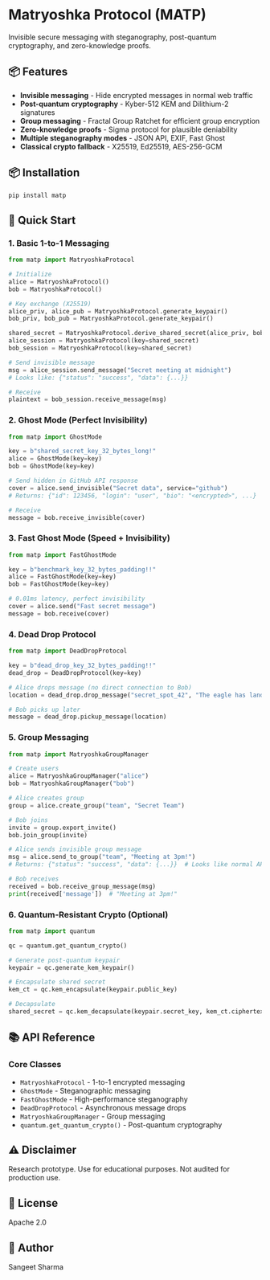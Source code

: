 # Matryoshka Protocol (MATP)

Invisible secure messaging with steganography, post-quantum cryptography, and zero-knowledge proofs.

## 📦 Features

- **Invisible messaging** - Hide encrypted messages in normal web traffic
- **Post-quantum cryptography** - Kyber-512 KEM and Dilithium-2 signatures
- **Group messaging** - Fractal Group Ratchet for efficient group encryption
- **Zero-knowledge proofs** - Sigma protocol for plausible deniability
- **Multiple steganography modes** - JSON API, EXIF, Fast Ghost
- **Classical crypto fallback** - X25519, Ed25519, AES-256-GCM

## 📦 Installation

```bash
pip install matp
```

## 🚀 Quick Start

### 1. Basic 1-to-1 Messaging

```python
from matp import MatryoshkaProtocol

# Initialize
alice = MatryoshkaProtocol()
bob = MatryoshkaProtocol()

# Key exchange (X25519)
alice_priv, alice_pub = MatryoshkaProtocol.generate_keypair()
bob_priv, bob_pub = MatryoshkaProtocol.generate_keypair()

shared_secret = MatryoshkaProtocol.derive_shared_secret(alice_priv, bob_pub)
alice_session = MatryoshkaProtocol(key=shared_secret)
bob_session = MatryoshkaProtocol(key=shared_secret)

# Send invisible message
msg = alice_session.send_message("Secret meeting at midnight")
# Looks like: {"status": "success", "data": {...}}

# Receive
plaintext = bob_session.receive_message(msg)
```

### 2. Ghost Mode (Perfect Invisibility)

```python
from matp import GhostMode

key = b"shared_secret_key_32_bytes_long!"
alice = GhostMode(key=key)
bob = GhostMode(key=key)

# Send hidden in GitHub API response
cover = alice.send_invisible("Secret data", service="github")
# Returns: {"id": 123456, "login": "user", "bio": "<encrypted>", ...}

# Receive
message = bob.receive_invisible(cover)
```

### 3. Fast Ghost Mode (Speed + Invisibility)

```python
from matp import FastGhostMode

key = b"benchmark_key_32_bytes_padding!!"
alice = FastGhostMode(key=key)
bob = FastGhostMode(key=key)

# 0.01ms latency, perfect invisibility
cover = alice.send("Fast secret message")
message = bob.receive(cover)
```

### 4. Dead Drop Protocol

```python
from matp import DeadDropProtocol

key = b"dead_drop_key_32_bytes_padding!!"
dead_drop = DeadDropProtocol(key=key)

# Alice drops message (no direct connection to Bob)
location = dead_drop.drop_message("secret_spot_42", "The eagle has landed")

# Bob picks up later
message = dead_drop.pickup_message(location)
```

### 5. Group Messaging

```python
from matp import MatryoshkaGroupManager

# Create users
alice = MatryoshkaGroupManager("alice")
bob = MatryoshkaGroupManager("bob")

# Alice creates group
group = alice.create_group("team", "Secret Team")

# Bob joins
invite = group.export_invite()
bob.join_group(invite)

# Alice sends invisible group message
msg = alice.send_to_group("team", "Meeting at 3pm!")
# Returns: {"status": "success", "data": {...}}  # Looks like normal API

# Bob receives
received = bob.receive_group_message(msg)
print(received['message'])  # "Meeting at 3pm!"
```

### 6. Quantum-Resistant Crypto (Optional)

```python
from matp import quantum

qc = quantum.get_quantum_crypto()

# Generate post-quantum keypair
keypair = qc.generate_kem_keypair()

# Encapsulate shared secret
kem_ct = qc.kem_encapsulate(keypair.public_key)

# Decapsulate
shared_secret = qc.kem_decapsulate(keypair.secret_key, kem_ct.ciphertext)
```

## 📚 API Reference

### Core Classes

- `MatryoshkaProtocol` - 1-to-1 encrypted messaging
- `GhostMode` - Steganographic messaging
- `FastGhostMode` - High-performance steganography
- `DeadDropProtocol` - Asynchronous message drops
- `MatryoshkaGroupManager` - Group messaging
- `quantum.get_quantum_crypto()` - Post-quantum cryptography

## ⚠️ Disclaimer

Research prototype. Use for educational purposes. Not audited for production use.

## 📄 License

Apache 2.0

## 👤 Author

Sangeet Sharma

